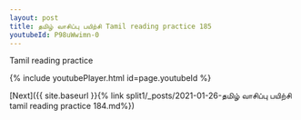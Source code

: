 ```yaml
---
layout: post
title: தமிழ் வாசிப்பு பயிற்சி Tamil reading practice 185
youtubeId: P98uWwimn-0
---
```

 
 
Tamil reading practice
 
 
 
 
 


{% include youtubePlayer.html id=page.youtubeId %}
 
[Next]({{ site.baseurl }}{% link  split1/_posts/2021-01-26-தமிழ் வாசிப்பு பயிற்சி tamil reading practice 184.md%})
 
